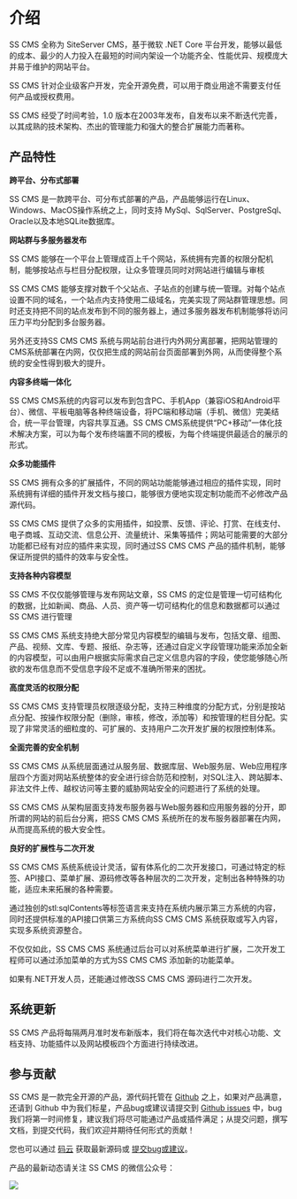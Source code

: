 # 介绍

SS CMS 全称为 SiteServer CMS，基于微软 .NET Core 平台开发，能够以最低的成本、最少的人力投入在最短的时间内架设一个功能齐全、性能优异、规模庞大并易于维护的网站平台。

SS CMS 针对企业级客户开发，完全开源免费，可以用于商业用途不需要支付任何产品或授权费用。

SS CMS 经受了时间考验，1.0 版本在2003年发布，自发布以来不断迭代完善，以其成熟的技术架构、杰出的管理能力和强大的整合扩展能力而著称。

## 产品特性

**跨平台、分布式部署**

SS CMS 是一款跨平台、可分布式部署的产品，产品能够运行在Linux、Windows、MacOS操作系统之上，同时支持 MySql、SqlServer、PostgreSql、Oracle以及本地SQLite数据库。

**网站群与多服务器发布**

SS CMS 能够在一个平台上管理成百上千个网站，系统拥有完善的权限分配机制，能够按站点与栏目分配权限，让众多管理员同时对网站进行编辑与审核

SS CMS CMS 能够支撑对数千个父站点、子站点的创建与统一管理。对每个站点设置不同的域名，一个站点内支持使用二级域名，完美实现了网站群管理思想。同时还支持把不同的站点发布到不同的服务器上，通过多服务器发布机制能够将访问压力平均分配到多台服务器。

另外还支持SS CMS CMS 系统与网站前台进行内外网分离部署，把网站管理的CMS系统部署在内网，仅仅把生成的网站前台页面部署到外网，从而使得整个系统的安全性得到极大的提升。

**内容多终端一体化**

SS CMS CMS系统的内容可以发布到包含PC、手机App（兼容iOS和Android平台）、微信、平板电脑等各种终端设备，将PC端和移动端（手机、微信）完美结合，统一平台管理，内容共享互通。SS CMS CMS系统提供“PC+移动”一体化技术解决方案，可以为每个发布终端置不同的模板，为每个终端提供最适合的展示的形式。

**众多功能插件**

SS CMS 拥有众多的扩展插件，不同的网站功能能够通过相应的插件实现，同时系统拥有详细的插件开发文档与接口，能够很方便地实现定制功能而不必修改产品源代码。

SS CMS CMS 提供了众多的实用插件，如投票、反馈、评论、打赏、在线支付、电子商城、互动交流、信息公开、流量统计、采集等插件；网站可能需要的大部分功能都已经有对应的插件来实现，同时通过SS CMS CMS 产品的插件机制，能够保证所提供的插件的效率与安全性。

**支持各种内容模型**

SS CMS 不仅仅能够管理与发布网站文章，SS CMS 的定位是管理一切可结构化的数据，比如新闻、商品、人员、资产等一切可结构化的信息和数据都可以通过SS CMS 进行管理

SS CMS CMS 系统支持绝大部分常见内容模型的编辑与发布，包括文章、组图、产品、视频、文库、专题、报纸、杂志等，还通过自定义字段管理功能来添加全新的内容模型，可以由用户根据实际需求自己定义信息内容的字段，使您能够随心所欲的发布信息而不受信息字段不足或不准确所带来的困扰。

**高度灵活的权限分配**

SS CMS CMS 支持管理员权限逐级分配，支持三种维度的分配方式，分别是按站点分配、按操作权限分配（删除，审核，修改，添加等）和按管理的栏目分配。实现了非常灵活的细粒度的、可扩展的、支持用户二次开发扩展的权限控制体系。

**全面完善的安全机制**

SS CMS CMS 从系统层面通过从服务层、数据库层、Web服务层、Web应用程序层四个方面对网站系统整体的安全进行综合防范和控制，对SQL注入、跨站脚本、非法文件上传、越权访问等主要的威胁网站安全的问题进行了系统的处理。

SS CMS CMS 从架构层面支持发布服务器与Web服务器和应用服务器的分开，即所谓的网站的前后台分离，把SS CMS CMS 系统所在的发布服务器部署在内网，从而提高系统的极大安全性。

**良好的扩展性与二次开发**

SS CMS CMS 系统系统设计灵活，留有体系化的二次开发接口，可通过特定的标签、API接口、菜单扩展、源码修改等各种层次的二次开发，定制出各种特殊的功能，适应未来拓展的各种需要。

通过独创的stl:sqlContents等标签语言来支持在系统内展示第三方系统的内容，同时还提供标准的API接口供第三方系统向SS CMS CMS 系统获取或写入内容，实现多系统资源整合。

不仅仅如此，SS CMS CMS 系统通过后台可以对系统菜单进行扩展，二次开发工程师可以通过添加菜单的方式为SS CMS CMS 添加新的功能菜单。

如果有.NET开发人员，还能通过修改SS CMS CMS 源码进行二次开发。

## 系统更新

SS CMS 产品将每隔两月准时发布新版本，我们将在每次迭代中对核心功能、文档支持、功能插件以及网站模板四个方面进行持续改进。

## 参与贡献

SS CMS 是一款完全开源的产品，源代码托管在 [Github](https://github.com/siteserver/cms) 之上，如果对产品满意，还请到 Github 中为我们标星，产品bug或建议请提交到 [Github issues](https://github.com/siteserver/cms/issues/) 中，bug我们将第一时间修复，建议我们将尽可能通过产品或插件满足；从提交问题，撰写文档，到提交代码，我们欢迎并期待任何形式的贡献！

您也可以通过 [码云](https://gitee.com/siteserver/cms) 获取最新源码或 [提交bug或建议](https://gitee.com/siteserver/cms/issues)。

产品的最新动态请关注 SS CMS 的微信公众号：

![](/qrcode_for_wx.jpg)
